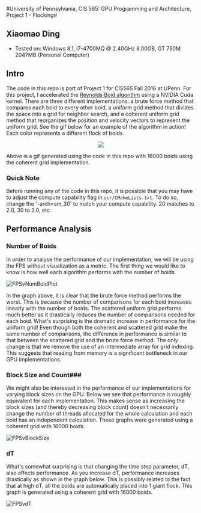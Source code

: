 #University of Pennsylvania, CIS 565: GPU Programming and Architecture, Project 1 - Flocking#

## Xiaomao Ding ##
* Tested on: Windows 8.1, i7-4700MQ @ 2.40GHz 8.00GB, GT 750M 2047MB (Personal Computer)

## Intro ##
The code in this repo is part of Project 1 for CIS565 Fall 2016 at UPenn. For this project, I accelerated the [Reynolds Boid algorithm](http://www.red3d.com/cwr/boids/) using a NVIDIA Cuda kernel. There are three different implementations: a brute force method that compares each boid to every other boid, a uniform grid method that divides the space into a grid for neighbor search, and a coherent uniform grid method that reorganizes the position and velocity vectors to represent the uniform grid. See the gif below for an example of the algorithm in action! Each color represents a different flock of boids. 

<div style="text-align:center"><img src ="https://github.com/xnieamo/Project1-CUDA-Flocking/blob/master/images/dt0.2_particles16000.gif" /></div>

Above is a gif generated using the code in this repo with 16000 boids using the coherent grid implementation.

### Quick Note ###
Before running any of the code in this repo, it is possible that you may have to adjust the compute capability flag in `scr/CMakeLists.txt`. To do so, change the '-arch=sm_30' to match your compute capability. 20 matches to 2.0, 30 to 3.0, etc.

## Performance Analysis ##

### Number of Boids ###
In order to analyse the performance of our implementation, we will be using the FPS without visualization as a metric. The first thing we would like to know is how well each algorithm performs with the number of boids.

![FPSvNumBoidPlot](https://github.com/xnieamo/Project1-CUDA-Flocking/blob/master/images/PerformanceVBoidNum.png)

In the graph above, it is clear that the brute force method performs the worst. This is because the number of comparisons for each boid increases linearly with the number of boids. The scattered uniform grid performs much better as it drastically reduces the number of comparisons needed for each boid. What's surprising is the dramatic increase in performance for the uniform grid! Even though both the coherent and scattered grid make the same number of comparisons, the difference in performance is similar to that between the scattered grid and the brute force method.  The only change is that we remove the use of an intermediate array for grid indexing. This suggests that reading from memory is a significant bottleneck in our GPU implementations.

### Block Size and Count###
We might also be interested in the performance of our implementations for varying block sizes on the GPU. Below we see that performance is roughly equivalent for each implementation. This makes sense as increasing the block sizes (and thereby decreasing block count) doesn't necessarily change the number of threads allocated for the whole calculation and each boid has an independent calculation. These graphs were generated using a coherent grid with 16000 boids.

![FPSvBlockSize](https://github.com/xnieamo/Project1-CUDA-Flocking/blob/master/images/PerformanceVBlockSize.png)

### dT ###
What's somewhat surprising is that changing the time step parameter, dT, also affects performance. As you increase dT, performance increases drastically as shown in the graph below. This is possibly related to the fact that at high dT, all the boids are automatically placed into 1 giant flock. This graph is generated using a coherent grid with 16000 boids.

![FPSvdT](https://github.com/xnieamo/Project1-CUDA-Flocking/blob/master/images/PerformanceVdt.png)





